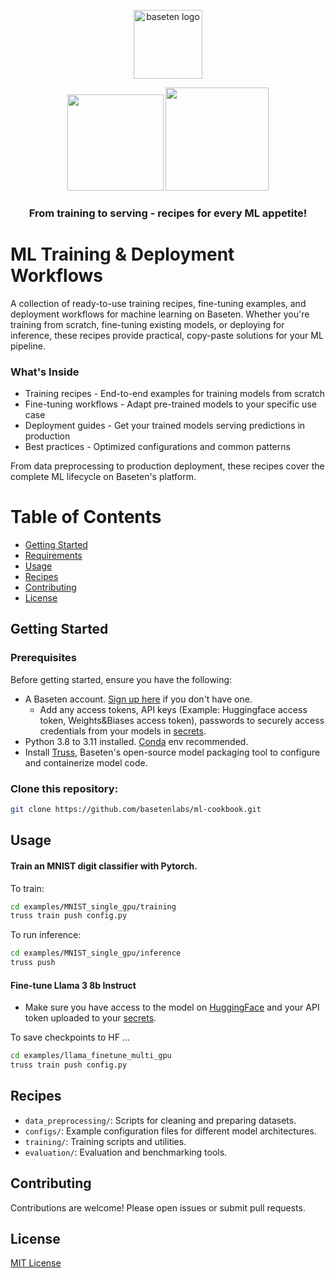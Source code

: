 <div align="center">

  <a href="https://www.baseten.co/"><picture>
    <source media="(prefers-color-scheme: dark)" srcset="https://github.com/user-attachments/assets/618081de-e4ff-425f-aac7-14e7ca29c03b">
    <source media="(prefers-color-scheme: light)" srcset="https://github.com/user-attachments/assets/618081de-e4ff-425f-aac7-14e7ca29c03b">
    <img alt="baseten logo" src="" height="110" style="max-width: 100%;">
  </picture></a>
  
<a href="https://docs.baseten.co/examples/deploy-your-first-model"><img src="https://github.com/user-attachments/assets/043ac2bc-60cf-485e-8d9a-467bfa69a5e0" width="154"></a>
<a href="https://docs.baseten.co/training/overview"><img src="https://github.com/user-attachments/assets/79bee104-2a0a-45f0-ac4a-7a832a1d5a2a" width="165"></a>
<!-- <a href="https://docs.baseten.co"><img src="https://raw.githubusercontent.com/unslothai/unsloth/refs/heads/main/images/Documentation%20Button.png" width="137"></a> -->

### From training to serving - recipes for every ML appetite!

<!-- ![](https://i.ibb.co/sJ7RhGG/image-41.png) -->

</div>

# ML Training & Deployment Workflows
A collection of ready-to-use training recipes, fine-tuning examples, and deployment workflows for machine learning on Baseten. Whether you're training from scratch, fine-tuning existing models, or deploying for inference, these recipes provide practical, copy-paste solutions for your ML pipeline.

### What's Inside

- Training recipes - End-to-end examples for training models from scratch
- Fine-tuning workflows - Adapt pre-trained models to your specific use case
- Deployment guides - Get your trained models serving predictions in production
- Best practices - Optimized configurations and common patterns

From data preprocessing to production deployment, these recipes cover the complete ML lifecycle on Baseten's platform.

# Table of Contents

- [Getting Started](#getting-started)
- [Requirements](#requirements)
- [Usage](#usage)
- [Recipes](#recipes)
- [Contributing](#contributing)
- [License](#license)


## Getting Started

### Prerequisites

Before getting started, ensure you have the following:

- A Baseten account. [Sign up here](https://baseten.co/signup) if you don't have one.
    - Add any access tokens, API keys (Example: Huggingface access token, Weights&Biases access token), passwords to securely access credentials from your models in [secrets](https://app.baseten.co/settings/secrets).
- Python 3.8 to 3.11 installed. [Conda](https://docs.conda.io/projects/conda/en/latest/user-guide/getting-started.html) env recommended.
- Install [Truss](https://github.com/basetenlabs/truss), Baseten's open-source model packaging tool to configure and containerize model code.


### Clone this repository:

```bash
git clone https://github.com/basetenlabs/ml-cookbook.git
```

## Usage

#### Train an MNIST digit classifier with Pytorch. 

To train: 

```bash
cd examples/MNIST_single_gpu/training
truss train push config.py
```

To run inference:
```bash
cd examples/MNIST_single_gpu/inference
truss push
```



#### Fine-tune Llama 3 8b Instruct 

- Make sure you have access to the model on [HuggingFace](https://huggingface.co/meta-llama/Meta-Llama-3-8B-Instruct) and your API token uploaded to your [secrets](https://app.baseten.co/settings/secrets).

To save checkpoints to HF ... 

```bash
cd examples/llama_finetune_multi_gpu
truss train push config.py
```


## Recipes

- `data_preprocessing/`: Scripts for cleaning and preparing datasets.
- `configs/`: Example configuration files for different model architectures.
- `training/`: Training scripts and utilities.
- `evaluation/`: Evaluation and benchmarking tools.

## Contributing

Contributions are welcome! Please open issues or submit pull requests.

## License

[MIT License](LICENSE)